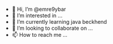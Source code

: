 - 👋 Hi, I’m @emre9ybar
- 👀 I’m interested in ...
- 🌱 I’m currently learning java beckhend
- 💞️ I’m looking to collaborate on ...
- 📫 How to reach me ...

<!---
emre9ybar/emre9ybar is a ✨ special ✨ repository because its `README.md` (this file) appears on your GitHub profile.
You can click the Preview link to take a look at your changes.
--->
